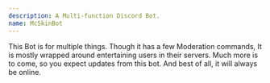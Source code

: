 ```yaml
---
description: A Multi-function Discord Bot.
name: McSkinBot
---
```


This Bot is for multiple things. Though it has a few Moderation commands, It is mostly wrapped around entertaining users in their servers. Much more is to come, so you expect updates from this bot. And best of all, it will always be online.
<!--
This data was imported from ls.terminal.ink
-->


